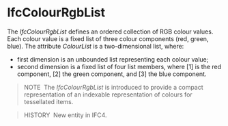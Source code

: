 IfcColourRgbList
================

The _IfcColourRgbList_ defines an ordered collection of RGB colour values. Each colour value is a fixed list of three colour components (red, green, blue). The attribute _ColourList_ is a two-dimensional list, where:

* first dimension is an unbounded list representing each colour value;
* second dimension is a fixed list of four list members, where [1] is the red component, [2] the green component, and [3] the blue component.

> NOTE&nbsp; The _IfcColourRgbList_ is introduced to provide a compact representation of an indexable representation of colours for tessellated items.

> HISTORY&nbsp; New entity in IFC4.

